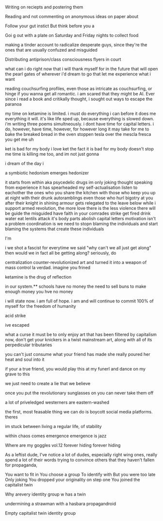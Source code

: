 Writing on reciepts and postering them

Reading and not commenting on anonymous ideas on paper about

Follow your gut instict
But think before you a

Goi g out with a plate on Saturday and Friday nights to collect food

making a tinder account to radicalize desperate guys, since they're  the ones that are usually confuzed and misguided

Distributing antiprison/class consciousness flyers in court

what can i do right now
that i will thank myself for in the future
that will open the pearl gates of wherever i'd dream to go
that let me experience what i want

reading couchsurfing profiles, even those as intricate as couchsurfing, or hinge if you wanna get all romantic. i am scared that they might be AI.
Ever since i read a book and critikally thought, i sought out ways to escape the paranoa

my time on ketamine is limited. i must do everything i can before it does me everything it will. it's like life sped up, because everything is slowed down. i'm writing three poems simultneously. i dont have time for capital letters. i do, however, have time, however, for however long it may take for me to bake the breaked bread in the oven stoppen tesla over the mescla fresca you get me uh 

ket is bad for my body
i love ket
the fact it is bad for my body doesn't stop me 
time is killing me too, and im not just gonna 

i dream of the day i 

a symbiotic hedonism emerges
hedonizer

it starts from within
aka psycedelic drugs
im only joking
thought speaking from experience
it has spearheaded my self-actualisation
listen to eachother
the ones who you share the kitchen with
those who keep you up at night with their drunk autoramblings
even those who hurl bigotry at you after their knight in shining armour gets relegated to the leave below
while i support armed revolution,
the more love there is
the less violence there will be
guide the misguided
have faith in your comrades
strike
get fired
drink water
eat lentils
attack it's body parts
abolish capital letters
motivation isn't a problem
coordination is
we need to stopn blaming the individuals
and start blaming the systems that create these individuals

I'm


i we shot a fascist 
for everytime we said "why can't we all just get along"
then would we in fact
all be getting along?
seriously, do 

centralization counter-revolutionized art
and turned it into a weapon of mass control
la verdad.
imagine 
you frined

ketamine is the drug of reflection

in our system.**
schools have no money
the need to sell buns to make enough money
you  hve no money

i will state now. i am full of hope. i am and will continue to commit 100% of myself for the freedom of humanity

acid strike

ive escaped

what a curse it must be 
to only enjoy art
that has been filtered by capitalism
now, don't get your knickers in a twist
mainstream art, along with all of its perpedicular tributaries


you can't just consume what your friend has made
she really poured her heat and soul into it

if your a true friend, you would play this at my funerl and dance on my grave to this

we just need to create a lie that we believe

once you put the revolutionary sunglasses on
you can never take them off

a lot of priveledged westerners are eastern-washed

the first, most feasable thing we can do is boycott social media platforms.
theres 

im stuck between living a regular life, of  stability 

within chaos comes emergence
emergence is jazz

Where are my goggles vol.12
forever hiding
forever hiding 

As a leftist dude, I've notice a lot of dudes, especially right wing ones, really spend a lot of their words trying to convince others that they haven't fallen for propaganda, 

You want to fit in
You choose a group 
To identify with 
But you were too late
Only joking
You dropped your originality on step one
You joined the capitalist twin 


Why arevery identity group w has a twin 

undermining a strawman with a hasbara propagandroid

Empty capitalist twin identity group 